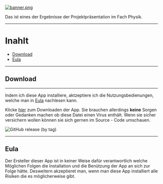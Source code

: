 [![banner.png](https://i.postimg.cc/hGqQ8JK4/banner.png)](https://postimg.cc/ts2gp418)

Das ist eines der Ergebnisse der Projektpräsentation im Fach Physik.


---

# Inahlt

- [Download](#download)
- [Eula](#eula)

---

## Download

---

Indem ich diese App installiere, aktzeptiere ich die Nutzungsbedienungen, welche man in [Eula](#eula) nachlesen kann.

Klicke [hier](https://github.com/Jochengehtab/PP-Landwirtschaft/releases/download/First/Projektprasentation.apk "download") zum Downloaden der App. Sie brauchen allerdings __keine__ Sorgen oder Gedanken machen ob diese Datei einen Virus enthält. Wenn sie sicher versichern wollen können sie sich gernen im Source - Code umschauen.

![GitHub release (by tag)](https://img.shields.io/github/downloads/Jochengehtab/PP-Landwirtschaft/First/total?style=for-the-badge)

---

## Eula

Der Ersteller dieser App ist in keiner Weise dafür verantwortlich welche Möglichen Folgen die Installation und die Benützung der App an sich zur Folge hätte. Desweitern akzeptieret man, wenn man diese App installiert alle Risiken die es möglicherweise gibt.
